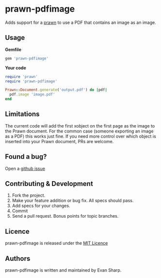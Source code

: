 # prawn-pdfimage

Adds support for a [prawn](https://github.com/prawnpdf/prawn) to use
a PDF that contains an image as an image.


## Usage

**Gemfile**
```ruby
gem 'prawn-pdfimage'
```

**Your code**
```ruby
require 'prawn'
require 'prawn-pdfimage'

Prawn::Document.generate('output.pdf') do |pdf|
  pdf.image 'image.pdf'
end
```


## Limitations
The current code will add the first xobject on the first page as the image to
the Prawn document. For the common case (someone exporting an image as a PDF)
this works just fine. If you need more control over which object is inserted
into your Prawn document, PRs are welcome.


## Found a bug?
Open a [github issue](https://github.com/packetmonkey/prawn-pdfimage/issues)


## Contributing & Development
1. Fork the project.
2. Make your feature addition or bug fix. All specs should pass.
3. Add specs for your changes.
4. Commit
5. Send a pull request. Bonus points for topic branches.


## Licence
prawn-pdfimage is released under the [MIT Licence](http://choosealicense.com/licenses/mit/)


## Authors
prawn-pdfimage is written and maintained by Evan Sharp.
